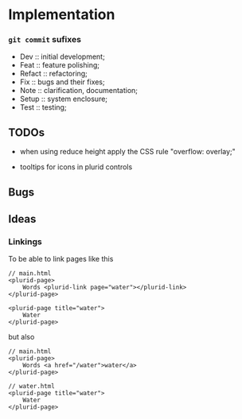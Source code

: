 <link rel="stylesheet" type="text/css" href="style.css">


# Implementation


### `git commit` sufixes

+ Dev :: initial development;
+ Feat :: feature polishing;
+ Refact :: refactoring;
+ Fix :: bugs and their fixes;
+ Note :: clarification, documentation;
+ Setup :: system enclosure;
+ Test :: testing;


## TODOs

+ when using reduce height apply the CSS rule "overflow: overlay;"

+ tooltips for icons in plurid controls



## Bugs



## Ideas

### Linkings

To be able to link pages like this

    // main.html
    <plurid-page>
        Words <plurid-link page="water"></plurid-link>
    </plurid-page>

    <plurid-page title="water">
        Water
    </plurid-page>

but also

    // main.html
    <plurid-page>
        Words <a href="/water">water</a>
    </plurid-page>

    // water.html
    <plurid-page title="water">
        Water
    </plurid-page>
